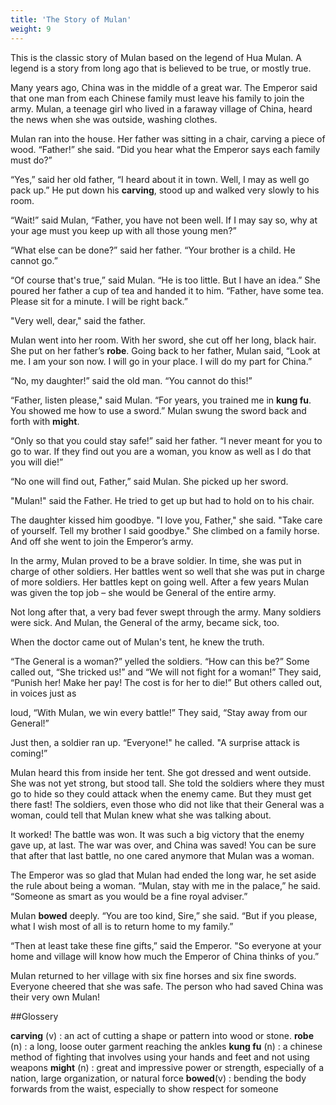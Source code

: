 ```yaml
---
title: 'The Story of Mulan'
weight: 9
---
```


This is the classic
story of Mulan based on
the legend of Hua Mulan.
A legend is a story from
long ago that is believed
to be true, or mostly true.

Many years ago, China was in the
middle of a great war. The Emperor said
that one man from each Chinese family
must leave his family to join the army.
Mulan, a teenage girl who lived in a
faraway village of China, heard the news
when she was outside, washing clothes.

Mulan ran into the house. Her father
was sitting in a chair, carving a piece of
wood. “Father!” she said. “Did you hear
what the Emperor says each family must
do?”

“Yes,” said her old father, “I heard
about it in town. Well, I may as well go
pack up.” He put down his **carving**, stood
up and walked very slowly to his room.

“Wait!” said Mulan, “Father, you
have not been well. If I may say so, why at
your age must you keep up with all those
young men?”

“What else can be done?” said her
father. “Your brother is a child. He cannot
go.”

“Of course that's true,” said Mulan.
“He is too little. But I have an idea.” She
poured her father a cup of tea and handed
it to him. “Father, have some tea. Please sit
for a minute. I will be right back.”

"Very well, dear," said the father.

Mulan went into her room. With her
sword, she cut off her long, black hair. She
put on her father’s **robe**. Going back to
her father, Mulan said, “Look at me. I am
your son now. I will go in your place. I
will do my part for China.”

“No, my daughter!” said the old man.
“You cannot do this!”

“Father, listen please," said Mulan.
“For years, you trained me in **kung fu**.
You showed me how to use a sword.”
Mulan swung the sword back and forth
with **might**.

“Only so that you could stay safe!”
said her father. “I never meant for you
to go to war. If they find out you are a
woman, you know as well as I do that you
will die!”

“No one will find out, Father,” said
Mulan. She picked up her sword.

"Mulan!" said the Father. He tried to
get up but had to hold on to his chair. 

The daughter kissed him goodbye. "I
love you, Father," she said. "Take care of
yourself. Tell my brother I said goodbye."
She climbed on a family horse. And off
she went to join the Emperor’s army.

In the army, Mulan proved to be
a brave soldier. In time, she was put in
charge of other soldiers. Her battles went
so well that she was put in charge of more
soldiers. Her battles kept on going well.
After a few years Mulan was given the top
job – she would be General of the entire
army. 

Not long after that, a very bad fever
swept through the army. Many soldiers
were sick. And Mulan, the General of the
army, became sick, too. 

When the doctor came out of Mulan's
tent, he knew the truth.

“The General is a woman?” yelled
the soldiers. “How can this be?” Some
called out, “She tricked us!” and “We will
not fight for a woman!” They said, “Punish
her! Make her pay! The cost is for her to
die!” But others called out, in voices just as 

loud, “With Mulan, we win every battle!”
They said, “Stay away from our General!”

Just then, a soldier ran up.
“Everyone!" he called. "A surprise attack
is coming!”

Mulan heard this from inside her
tent. She got dressed and went outside.
She was not yet strong, but stood tall. She
told the soldiers where they must go to
hide so they could attack when the enemy
came. But they must get there fast! The
soldiers, even those who did not like that
their General was a woman, could tell that
Mulan knew what she was talking about. 

It worked! The battle was won. It was
such a big victory that the enemy gave up,
at last. The war was over, and China was
saved! You can be sure that after that last
battle, no one cared anymore that Mulan
was a woman.

The Emperor was so glad that Mulan
had ended the long war, he set aside the
rule about being a woman. “Mulan, stay
with me in the palace,” he said. “Someone
as smart as you would be a fine royal
adviser.” 

Mulan **bowed** deeply. “You are too
kind, Sire,” she said. “But if you please,
what I wish most of all is to return home
to my family.”

“Then at least take these fine gifts,”
said the Emperor. "So everyone at your
home and village will know how much the
Emperor of China thinks of you.”

Mulan returned to her village with six
fine horses and six fine swords. Everyone
cheered that she was safe. The person
who had saved China was their very own
Mulan!

##Glossery

**carving** (v) : an act of cutting a shape or pattern into wood or stone.
**robe** (n) : a long, loose outer garment reaching the ankles
**kung fu** (n) : a chinese method of fighting that involves using your hands and feet and not
using weapons
**might** (n) : great and impressive power or strength, especially of a nation, large organization,
or natural force
**bowed**(v) : bending the body forwards from the waist, especially to show respect for
someone
